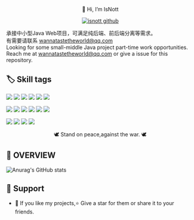 <p align=center>👋 Hi, I’m IsNott</p>
 <p align="center">
   <a href="https://vbr.nathanchung.dev/badge?page_id=isnott.isnott"> <img alt="isnott github" src="https://vbr.nathanchung.dev/badge?page_id=isnott.isnott"> </a>
 </p>

承接中小型Java Web项目，可满足纯后端、前后端分离等需求。<br>
有需要请联系 wannatastetheworld@qq.com <br>
Looking for some small-middle Java project part-time work opportunities.<br>
Reach me at wannatastetheworld@qq.com or give a issue for this repository.

<!-- -   💻 Junior Full Stack Developer
-   ☁ Current working on My simple minecraft server.
-   ☕ Base on Java Language
-   📬 Reach me at: isnott1028@outlook.com
-   🎮 Minecraft game fans.
-->

## 🏷️ Skill tags
![](https://img.shields.io/badge/Java-blue?logo=java)
![](https://img.shields.io/badge/Python-blue?logo=python)
![](https://img.shields.io/badge/Javascript-blue?logo=javascript)
![](https://img.shields.io/badge/Typescript-blue?logo=typescript)
![](https://img.shields.io/badge/Css-blue?logo=css3)
![](https://img.shields.io/badge/Html-blue?logo=html5)

![](https://img.shields.io/badge/Spring-blue?logo=spring)
![](https://img.shields.io/badge/SpringBoot-blue?logo=springboot)
![](https://img.shields.io/badge/SpringCloud-blue?logo=springcloud)
![](https://img.shields.io/badge/React.js-blue?logo=react)
![](https://img.shields.io/badge/Vue.js-blue?logo=vue.js)
![](https://img.shields.io/badge/Next.js-blue?logo=next.js)

![](https://img.shields.io/badge/PostgreSQL-blue?logo=postgreSQL)
![](https://img.shields.io/badge/Mysql-blue?logo=mysql)
![](https://img.shields.io/badge/Redis-blue?logo=redis)
![](https://img.shields.io/badge/linux-blue?logo=linux)

<p align="center">🕊 Stand on peace,against the war. 🕊 
</p>


## 🤖 OVERVIEW

![Anurag's GitHub stats](https://github-readme-stats.vercel.app/api?username=isnott&show_icons=true&theme=dracula)

## 🤝 Support
- 🧡 If you like my projects,⭐ Give a star for them or share it to your friends.
<!-- - 👨🏻‍💻 Cooperate some awesome project with me.
- 👨‍🚀 Contributions,🙋‍♂️ Issues, ➕ Create some features PR.
-->



